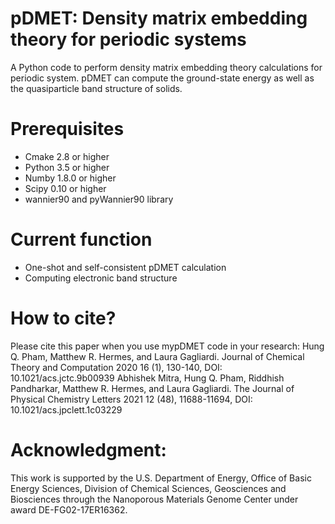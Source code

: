 # pDMET: Density matrix embedding theory for periodic systems 
A Python code to perform density matrix embedding theory calculations for periodic system.
pDMET can compute the ground-state energy as well as the quasiparticle band structure of solids.

# Prerequisites
- Cmake 2.8 or higher
- Python 3.5 or higher
- Numby 1.8.0 or higher
- Scipy 0.10 or higher 
- wannier90 and pyWannier90 library 

# Current function
- One-shot and self-consistent pDMET calculation
- Computing electronic band structure

# How to cite?
Please cite this paper when you use mypDMET code in your research:
Hung Q. Pham, Matthew R. Hermes, and Laura Gagliardi. Journal of Chemical Theory and Computation 2020 16 (1), 130-140, DOI: 10.1021/acs.jctc.9b00939
Abhishek Mitra, Hung Q. Pham, Riddhish Pandharkar, Matthew R. Hermes, and Laura Gagliardi. The Journal of Physical Chemistry Letters 2021 12 (48), 11688-11694, DOI: 10.1021/acs.jpclett.1c03229


# Acknowledgment: 
This work is supported by the U.S. Department of Energy, Office of Basic Energy Sciences, Division of Chemical Sciences, Geosciences and Biosciences through the Nanoporous Materials Genome Center under award DE-FG02-17ER16362.
